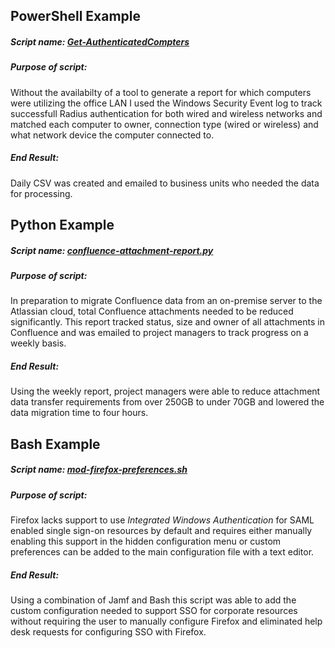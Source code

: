 PowerShell Example
--------
##### Script name: [*Get-AuthenticatedCompters*](../master/Get-AuthenticatedComputers.ps1)
##### Purpose of script:
  Without the availabilty of a tool to generate a report for which computers were utilizing the office LAN I used the Windows Security Event log to track successfull Radius authentication for both wired and wireless networks and matched each computer to owner, connection type (wired or wireless) and what network device the computer connected to.
##### End Result:
  Daily CSV was created and emailed to business units who needed the data for processing.

Python Example
--------
##### Script name: [*confluence-attachment-report.py*](../master/confluence-attachment-report.py)
##### Purpose of script:
  In preparation to migrate Confluence data from an on-premise server to the Atlassian cloud, total Confluence attachments needed to be reduced significantly.  This report tracked status, size and owner of all attachments in Confluence and was emailed to project managers to track progress on a weekly basis.
##### End Result:
  Using the weekly report, project managers were able to reduce attachment data transfer requirements from over 250GB to under 70GB and lowered the data migration time to four hours.

Bash Example
--------
##### Script name: [*mod-firefox-preferences.sh*](../master/mod-firefox-preferences.sh)
##### Purpose of script:
  Firefox lacks support to use *Integrated Windows Authentication* for SAML enabled single sign-on resources by default and requires either manually enabling this support in the hidden configuration menu or custom preferences can be added to the main configuration file with a text editor.
##### End Result:
  Using a combination of Jamf and Bash this script was able to add the custom configuration needed to support SSO for corporate resources without requiring the user to manually configure Firefox and eliminated help desk requests for configuring SSO with Firefox.



